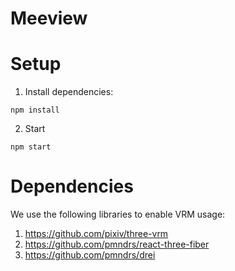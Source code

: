 # Meeview

# Setup
1. Install dependencies: 
```
npm install 
```

2. Start 
```
npm start 
```

# Dependencies 
We use the following libraries to enable VRM usage:

1. https://github.com/pixiv/three-vrm
2. https://github.com/pmndrs/react-three-fiber
3. https://github.com/pmndrs/drei
